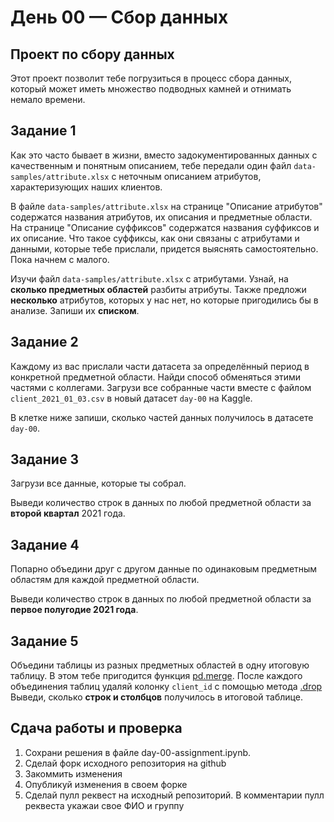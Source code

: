 # День 00 — Сбор данных

## Проект по сбору данных
Этот проект позволит тебе погрузиться в процесс сбора данных, который может иметь множество подводных камней и отнимать немало времени.

## Задание 1
Как это часто бывает в жизни, вместо задокументированных данных с качественным и понятным описанием, тебе передали один 
файл `data-samples/attribute.xlsx` с неточным описанием атрибутов, характеризующих наших клиентов. 

В файле `data-samples/attribute.xlsx` на странице "Описание атрибутов" содержатся названия атрибутов, их описания и предметные области.
На странице "Описание суффиксов" содержатся названия суффиксов и их описание. Что такое суффиксы, как они связаны с атрибутами и данными, которые тебе прислали, придется выяснять самостоятельно.
Пока начнем с малого. 

Изучи файл `data-samples/attribute.xlsx` с атрибутами. Узнай, на **сколько предметных областей** разбиты атрибуты. 
Также предложи **несколько** атрибутов, которых у нас нет, но которые пригодились бы в анализе. Запиши их **списком**.

## Задание 2
Каждому из вас прислали части датасета за определённый период в конкретной предметной области. 
Найди способ обменяться этими частями с коллегами. Загрузи все собранные части вместе с файлом `client_2021_01_03.csv` 
в новый датасет `day-00` на Kaggle.

В клетке ниже запиши, сколько частей данных получилось в датасете `day-00`.

## Задание 3
Загрузи все данные, которые ты собрал. 

Выведи количество строк в данных по любой предметной области за **второй квартал** 2021 года.

## Задание 4
Попарно объедини друг с другом данные по одинаковым предметным областям для каждой предметной области.

Выведи количество строк в данных по любой предметной области за **первое полугодие 2021 года**.

## Задание 5
Объедини таблицы из разных предметных областей в одну итоговую таблицу. В этом тебе пригодится функция [pd.merge](https://pandas.pydata.org/docs/reference/api/pandas.DataFrame.merge.html). 
После каждого объединения таблиц удаляй колонку `client_id` с помощью метода [.drop](https://pandas.pydata.org/pandas-docs/stable/reference/api/pandas.DataFrame.drop.html) \
Выведи, сколько **строк и столбцов** получилось в итоговой таблице.

## Сдача работы и проверка
1. Сохрани решения в файле day-00-assignment.ipynb.
2. Сделай форк исходного репозитория на github
3. Закоммить изменения 
4. Опубликуй изменения в своем форке
5. Сделай пулл реквест на исходный репозиторий. В комментарии пулл реквеста укажаи свое ФИО и группу
